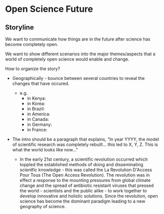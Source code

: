 # Open Science Future

## Storyline

We want to communicate how things are in the future after science has become completely open. 

We want to show different scenarios into the major themes/aspects that a world of completely open science would enable and change.

How to organize the story?

* Geographically - bounce between several countries to reveal the changes that have occured.
	* 	e.g. 
		* in Kenya:
		* in Korea:
		* in Brazil:
		* in America:
		* in Canada:
		* in Germany:
		* in France: 

* The intro should be a paragraph that explains, "In year YYYY, the model of scientific research was completely rebuilt... this led to X, Y, Z. This is what the world looks like now..."
	* In the early 21st century, a scientific revolution occurred which toppled the established methods of doing and disseminating scientfic knowledge - this was called the La Revolution D'Access Pour Tous (The Open Access Revolution). The revolution was in effect a response to the mounting pressures from global climate change and the spread of antibiotic resistant viruses that pressed the world - scientists and the public alike - to work together to develop innovative and holistic solutions. Since the revolution, open science has become the dominant paradigm leading to a new geography of science.      	




		
	